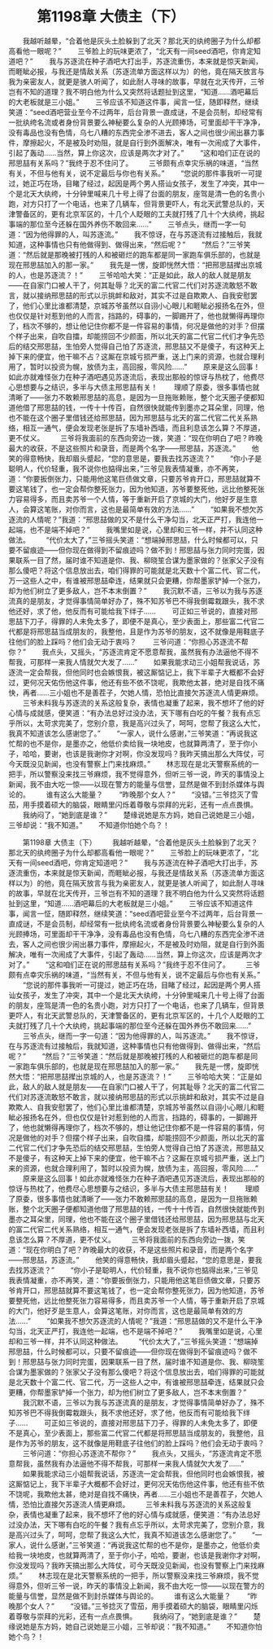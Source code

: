 # 　　第1198章 大债主（下）
　　我越听越晕，“合着他是灰头土脸躲到了北天？那北天的纨绔圈子为什么却都高看他一眼呢？”
　　三爷脸上的玩味更浓了，“北天有一间seed酒吧，你肯定知道吧？”
　　我与苏逐流在种子酒吧大打出手，苏逐流重伤，本来就是惊天新闻，而睚眦必报，与我还是情敌关系（苏逐流单方面这样以为）的他，竟在隔天放言与我为亲密友人，就更是骇人听闻了，如此耐人寻味的故事，早就在北天传开，三爷岂有不知的道理？我不明白他为什么又突然将话题扯到这里，“知道……酒吧幕后的大老板就是三小姐。”
　　三爷应该不知道这件事，闻言一怔，随即释然，继续笑道：“seed酒吧营业至今不过两年，后台背景一直成谜，不是会员制，却经常有一批纨绔名流或者身份背景要么神秘要么复杂的人光顾捧场，可里面却干干净净，没有毒品也没有色情，乌七八糟的东西完全渗不进去，客人之间也很少闹出暴力事件，摩擦起火，不是被及时劝阻，就是自行到外面解决，唯有一次闹成了大事件，引起了轰动……当然，算上你这次，应该是两次才对了。”
　　“这和咱们正在说的邢思喆有关系吗？”我终于忍不住问了。
　　三爷颇有点幸灾乐祸的味道，“当然有关，不但与他有关，说不定最后与你也有关系。”
　　“您说的那件事我听一可提过，她正巧在场，目睹了经过，起因是两个男人搭讪女孩子，发生了冲突，其中一个是北天大纨绔，十分钟里喊来几十号上得了台面的朋友，座驾是清一色的名贵小跑，对方只打了一个电话，也来了几辆车，但背景更吓人，有北天武警总队的，天津警备区的，更有北京军区的，十几个人眨眼的工夫就打残了几十个大纨绔，挑起事端的那位至今还躲在国外养伤不敢回来……”
　　三爷点头，继而一字一句道：“因为他得罪的人，叫苏逐流。”
　　我不惊讶，在与苏逐流有过接触后，我就知道，这种事情也只有他做得到、做得出来，“然后呢？”
　　“然后？”三爷笑道：“然后就是那晚被打残的人和被砸烂的跑车都是同一家跑车俱乐部的，也就是现在邢思喆加入的那一家。”
　　我先是一愣，旋即恍然大悟：“把邢思喆撵出京城的人，也是苏逐流？！”
　　三爷哈哈大笑：“正是如此，敌人的敌人就是朋友——在自家门口被人干了，何其耻辱？北天的富二代官二代们对苏逐流敢怒不敢言，就以接纳邢思喆的形式以示挑衅和敌对，其实不过是自欺欺人、自我安慰罢了，他们心里比谁都清楚，京城苏爷虽然以自诩小心眼儿和睚眦必报扬名在外，但也仅仅是针对惹到他的人而言，挡路的，碍事的，一脚踢开了，他也就懒得再理你了，档次不够的，想让他记住你都不是一件容易的事情，何况是做他的对手？但摆个样子出来，自吹自擂，却能捞回不少颜面，所以北天的富二代官二代们才争先恐后的结交邢思喆，生怕旁人觉得自己怕了苏逐流，邢思喆又不是傻子，有这种天上掉下来的便宜，他干嘛不占？这厮在京城亏损严重，送上门来的资源，也就合理利用了，暂时以投资为幌，放债为主，高回报，零风险……”
　　原来是这么回事！如此亦就难怪张力在种子酒吧遇见苏逐流后，表现出那般的惊讶与热枕了，他费尽心思想要与之结识，多半与大债主邢思喆有关！
　　理顺了原委，很多事情也就清晰了——张力不敢赖邢思喆的高息，是因为一旦拖账赖账，整个北天圈子便都知道他借了邢思喆的钱，一传十十传百，自然很快就能传到墨亦之耳朵里，同理，他也不能在这个圈子里借钱还给邢思喆，因为邢思喆与北天的富二代官二代关系熟络，相互一通气，便会发现老张是拆了东墙补西墙，而且利息该怎么算？不厚道，更不仗义。
　　三爷将我面前的东西向旁边一拨，笑道：“现在你明白了吧？昨晚最大的收获，不是这些照片和录音，而是两个名字——邢思喆，苏逐流。”
　　他笑的得意畅快，我却眉头蹙起，“您的意思是，要我去找苏逐流？”
　　“你小子是聪明人，代价轻重，我不说你也掂得出来，”三爷见我表情凝重，亦不再笑，道：“你要扳倒张力，只能用他这笔巨债做文章，只要苏爷肯开口，邢思喆就算不要这笔钱了，也一定会帮你整死张力，因为他知道，苏爷要整死他，远比他整死张力容易得多，而且卖苏爷一个人情，等于重新开启了京城的大门，他好歹是生意人，会算这笔账，对你而言，这也是最简单有效的方法……”
　　“如果我不想欠苏逐流的人情呢？”我道：“邢思喆做的又不是什么干净勾当，北天正严打，我连他一起端，也不是端不掉吧？”
　　我嘴里如是说，心里却和三爷一样，并不认同这种做法。
　　“代价太大了，”三爷摇头笑道：“想端掉邢思喆，什么时候都可以，只要不留痕迹——但你现在做得到不留痕迹吗？做不到！邢思喆与张力同时完蛋，因果联系一目了然，届时谁不知道是你、我、柳晓笙合谋为墨家做的？张家父子没有那么傻吧？将这个信息放出去，咱们得罪的可能就是北天数十个富二代、官二代，万一这些人之中，有谁被邢思喆牵连，结果就只会更糟，你帮墨家铲掉一个张力，却为他们树立了更多敌人，岂不本末倒置？”
　　我沉默不语，三爷以为我与苏逐流真的是朋友，才觉得事情简单好办了，殊不知苏爷巴不得我倒霉栽跟头，我不求他还好，求了他，他反而有可能给我下绊子……
　　可正如三爷说的，直接对邢思喆下刀子，得罪的人未免太多了，即便不是真心，至少表面上，那些富二代官二代都是将邢思喆当成朋友的，我整他，且是作为苏爷的朋友，这不就像是用鞋底子往他们的脸上踩吗？他们会无动于衷吗？
　　三爷问道：“你担心苏逐流不帮你？”
　　我点头，又摇头，“苏逐流肯定不愿意帮我，虽然我有办法逼他不得不帮我，可那样一来我人情就欠大发了……”
　　如果我能求动三小姐帮我说话，苏逐流一定会帮我，但他同时也会嫉恨我，被这厮惦记上，我下半辈子大概都不会好过，更何况天佑伤他这件事，他还有些不依不饶呢，我欺他太甚，绝对是自找不痛快，再者……三小姐也不是善茬子，欠她人情，恐怕比直接欠苏逐流人情更麻烦。
　　三爷未料我与苏逐流的关系这般复杂，表情也凝重了起来，我不想坏了他的好心情与成就感，便笑道：“有办法总好过没办法，天下哪有白吃的午餐？我有点忘乎所以，太苛求完美了，您别介意，我是高兴过头了，呵呵，您帮了我这么大忙，我真不知道该怎么感谢您了。”
　　“一家人，说什么感谢，”三爷笑道：“再说我这忙帮的也不是你，是墨亦之，他低价卖给我一块地皮，也就算两清了，至于你小子，哈哈，要谢，也该是我谢你才对啊，你没发现吗？我昨天搞出那么大阵仗，可今天既没见新闻，也没有警察上门来找麻烦。”
　　林志现在是北天警察系统的一把手，所以警察没来找三爷麻烦，我不觉得意外，但听三爷一说，昨天的事情没上新闻，我不由大吃一惊——以现在警方的能量与信誉，显然是做不到封杀媒体与舆论的。
　　谁有这么大能量？
　　“昨晚那个女人？”
　　“没错。”三爷捻灭了雪茄，用手摸着硕大的脑袋，眼睛里闪烁着尊敬与崇拜的光彩，还有一点点畏惧。
　　我纳闷了，“她到底是谁？”
　　楚缘说她是东方妈，她自己说她是三小姐，三爷却说：“我不知道。”
　　不知道你怕她个鸟？！

　　第1198章 大债主（下）
　　我越听越晕，“合着他是灰头土脸躲到了北天？那北天的纨绔圈子为什么却都高看他一眼呢？”
　　三爷脸上的玩味更浓了，“北天有一间seed酒吧，你肯定知道吧？”
　　我与苏逐流在种子酒吧大打出手，苏逐流重伤，本来就是惊天新闻，而睚眦必报，与我还是情敌关系（苏逐流单方面这样以为）的他，竟在隔天放言与我为亲密友人，就更是骇人听闻了，如此耐人寻味的故事，早就在北天传开，三爷岂有不知的道理？我不明白他为什么又突然将话题扯到这里，“知道……酒吧幕后的大老板就是三小姐。”
　　三爷应该不知道这件事，闻言一怔，随即释然，继续笑道：“seed酒吧营业至今不过两年，后台背景一直成谜，不是会员制，却经常有一批纨绔名流或者身份背景要么神秘要么复杂的人光顾捧场，可里面却干干净净，没有毒品也没有色情，乌七八糟的东西完全渗不进去，客人之间也很少闹出暴力事件，摩擦起火，不是被及时劝阻，就是自行到外面解决，唯有一次闹成了大事件，引起了轰动……当然，算上你这次，应该是两次才对了。”
　　“这和咱们正在说的邢思喆有关系吗？”我终于忍不住问了。
　　三爷颇有点幸灾乐祸的味道，“当然有关，不但与他有关，说不定最后与你也有关系。”
　　“您说的那件事我听一可提过，她正巧在场，目睹了经过，起因是两个男人搭讪女孩子，发生了冲突，其中一个是北天大纨绔，十分钟里喊来几十号上得了台面的朋友，座驾是清一色的名贵小跑，对方只打了一个电话，也来了几辆车，但背景更吓人，有北天武警总队的，天津警备区的，更有北京军区的，十几个人眨眼的工夫就打残了几十个大纨绔，挑起事端的那位至今还躲在国外养伤不敢回来……”
　　三爷点头，继而一字一句道：“因为他得罪的人，叫苏逐流。”
　　我不惊讶，在与苏逐流有过接触后，我就知道，这种事情也只有他做得到、做得出来，“然后呢？”
　　“然后？”三爷笑道：“然后就是那晚被打残的人和被砸烂的跑车都是同一家跑车俱乐部的，也就是现在邢思喆加入的那一家。”
　　我先是一愣，旋即恍然大悟：“把邢思喆撵出京城的人，也是苏逐流？！”
　　三爷哈哈大笑：“正是如此，敌人的敌人就是朋友——在自家门口被人干了，何其耻辱？北天的富二代官二代们对苏逐流敢怒不敢言，就以接纳邢思喆的形式以示挑衅和敌对，其实不过是自欺欺人、自我安慰罢了，他们心里比谁都清楚，京城苏爷虽然以自诩小心眼儿和睚眦必报扬名在外，但也仅仅是针对惹到他的人而言，挡路的，碍事的，一脚踢开了，他也就懒得再理你了，档次不够的，想让他记住你都不是一件容易的事情，何况是做他的对手？但摆个样子出来，自吹自擂，却能捞回不少颜面，所以北天的富二代官二代们才争先恐后的结交邢思喆，生怕旁人觉得自己怕了苏逐流，邢思喆又不是傻子，有这种天上掉下来的便宜，他干嘛不占？这厮在京城亏损严重，送上门来的资源，也就合理利用了，暂时以投资为幌，放债为主，高回报，零风险……”
　　原来是这么回事！如此亦就难怪张力在种子酒吧遇见苏逐流后，表现出那般的惊讶与热枕了，他费尽心思想要与之结识，多半与大债主邢思喆有关！
　　理顺了原委，很多事情也就清晰了——张力不敢赖邢思喆的高息，是因为一旦拖账赖账，整个北天圈子便都知道他借了邢思喆的钱，一传十十传百，自然很快就能传到墨亦之耳朵里，同理，他也不能在这个圈子里借钱还给邢思喆，因为邢思喆与北天的富二代官二代关系熟络，相互一通气，便会发现老张是拆了东墙补西墙，而且利息该怎么算？不厚道，更不仗义。
　　三爷将我面前的东西向旁边一拨，笑道：“现在你明白了吧？昨晚最大的收获，不是这些照片和录音，而是两个名字——邢思喆，苏逐流。”
　　他笑的得意畅快，我却眉头蹙起，“您的意思是，要我去找苏逐流？”
　　“你小子是聪明人，代价轻重，我不说你也掂得出来，”三爷见我表情凝重，亦不再笑，道：“你要扳倒张力，只能用他这笔巨债做文章，只要苏爷肯开口，邢思喆就算不要这笔钱了，也一定会帮你整死张力，因为他知道，苏爷要整死他，远比他整死张力容易得多，而且卖苏爷一个人情，等于重新开启了京城的大门，他好歹是生意人，会算这笔账，对你而言，这也是最简单有效的方法……”
　　“如果我不想欠苏逐流的人情呢？”我道：“邢思喆做的又不是什么干净勾当，北天正严打，我连他一起端，也不是端不掉吧？”
　　我嘴里如是说，心里却和三爷一样，并不认同这种做法。
　　“代价太大了，”三爷摇头笑道：“想端掉邢思喆，什么时候都可以，只要不留痕迹——但你现在做得到不留痕迹吗？做不到！邢思喆与张力同时完蛋，因果联系一目了然，届时谁不知道是你、我、柳晓笙合谋为墨家做的？张家父子没有那么傻吧？将这个信息放出去，咱们得罪的可能就是北天数十个富二代、官二代，万一这些人之中，有谁被邢思喆牵连，结果就只会更糟，你帮墨家铲掉一个张力，却为他们树立了更多敌人，岂不本末倒置？”
　　我沉默不语，三爷以为我与苏逐流真的是朋友，才觉得事情简单好办了，殊不知苏爷巴不得我倒霉栽跟头，我不求他还好，求了他，他反而有可能给我下绊子……
　　可正如三爷说的，直接对邢思喆下刀子，得罪的人未免太多了，即便不是真心，至少表面上，那些富二代官二代都是将邢思喆当成朋友的，我整他，且是作为苏爷的朋友，这不就像是用鞋底子往他们的脸上踩吗？他们会无动于衷吗？
　　三爷问道：“你担心苏逐流不帮你？”
　　我点头，又摇头，“苏逐流肯定不愿意帮我，虽然我有办法逼他不得不帮我，可那样一来我人情就欠大发了……”
　　如果我能求动三小姐帮我说话，苏逐流一定会帮我，但他同时也会嫉恨我，被这厮惦记上，我下半辈子大概都不会好过，更何况天佑伤他这件事，他还有些不依不饶呢，我欺他太甚，绝对是自找不痛快，再者……三小姐也不是善茬子，欠她人情，恐怕比直接欠苏逐流人情更麻烦。
　　三爷未料我与苏逐流的关系这般复杂，表情也凝重了起来，我不想坏了他的好心情与成就感，便笑道：“有办法总好过没办法，天下哪有白吃的午餐？我有点忘乎所以，太苛求完美了，您别介意，我是高兴过头了，呵呵，您帮了我这么大忙，我真不知道该怎么感谢您了。”
　　“一家人，说什么感谢，”三爷笑道：“再说我这忙帮的也不是你，是墨亦之，他低价卖给我一块地皮，也就算两清了，至于你小子，哈哈，要谢，也该是我谢你才对啊，你没发现吗？我昨天搞出那么大阵仗，可今天既没见新闻，也没有警察上门来找麻烦。”
　　林志现在是北天警察系统的一把手，所以警察没来找三爷麻烦，我不觉得意外，但听三爷一说，昨天的事情没上新闻，我不由大吃一惊——以现在警方的能量与信誉，显然是做不到封杀媒体与舆论的。
　　谁有这么大能量？
　　“昨晚那个女人？”
　　“没错。”三爷捻灭了雪茄，用手摸着硕大的脑袋，眼睛里闪烁着尊敬与崇拜的光彩，还有一点点畏惧。
　　我纳闷了，“她到底是谁？”
　　楚缘说她是东方妈，她自己说她是三小姐，三爷却说：“我不知道。”
　　不知道你怕她个鸟？！
